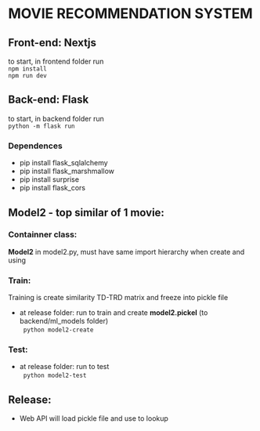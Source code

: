 # MOVIE RECOMMENDATION SYSTEM
## Front-end: Nextjs
to start, in frontend folder run\
```npm install```\
```npm run dev```
## Back-end: Flask
to start, in backend folder run\
```python -m flask run ```

### Dependences
* pip install flask_sqlalchemy
* pip install flask_marshmallow
* pip install surprise
* pip install flask_cors

## Model2 - top similar of 1 movie:
### Containner class:
**Model2** in model2.py, must have same import hierarchy when create and using
### Train:
Training is create similarity TD-TRD matrix and freeze into pickle file
* at release folder: run to train and create **model2.pickel** (to backend/ml_models folder) \
``` python model2-create```
### Test:
* at release folder: run to test  \
``` python model2-test```
## Release:
* Web API will load pickle file and use to lookup
